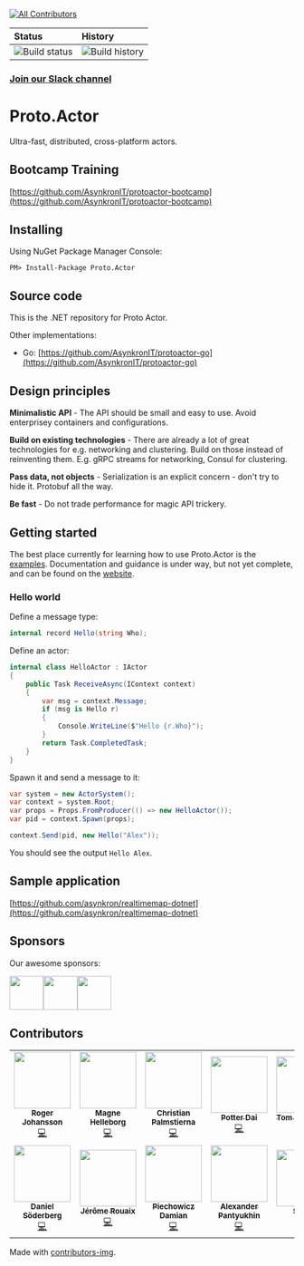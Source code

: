 <!-- ALL-CONTRIBUTORS-BADGE:START - Do not remove or modify this section -->
[![All Contributors](https://img.shields.io/badge/all_contributors-12-orange.svg?style=flat-square)](#contributors-)
<!-- ALL-CONTRIBUTORS-BADGE:END -->
| Status | History |
| :---   | :---    |
| ![Build status](https://ci.appveyor.com/api/projects/status/cmpnw19ur8j25xn4/branch/master?svg=true)|![Build history](https://buildstats.info/github/chart/asynkron/protoactor-dotnet)|


### [Join our Slack channel](https://join.slack.com/t/asynkron/shared_invite/zt-ko824601-yGN1d3GHF9jzZX2VtONodQ)

# Proto.Actor

Ultra-fast, distributed, cross-platform actors.

## Bootcamp Training

[https://github.com/AsynkronIT/protoactor-bootcamp](https://github.com/AsynkronIT/protoactor-bootcamp)

## Installing

Using NuGet Package Manager Console:

`PM> Install-Package Proto.Actor`

## Source code

This is the .NET repository for Proto Actor.

Other implementations:

- Go: [https://github.com/AsynkronIT/protoactor-go](https://github.com/AsynkronIT/protoactor-go)

## Design principles

**Minimalistic API** - The API should be small and easy to use. Avoid enterprisey containers and configurations.

**Build on existing technologies** - There are already a lot of great technologies for e.g. networking and clustering. Build on those instead of reinventing them. E.g. gRPC streams for networking, Consul for clustering.

**Pass data, not objects** - Serialization is an explicit concern - don't try to hide it. Protobuf all the way.

**Be fast** - Do not trade performance for magic API trickery.

## Getting started

The best place currently for learning how to use Proto.Actor is the [examples](https://github.com/AsynkronIT/protoactor-dotnet/tree/dev/examples). Documentation and guidance is under way, but not yet complete, and can be found on the [website](https://proto.actor/docs/).

### Hello world

Define a message type:

```csharp
internal record Hello(string Who);
```

Define an actor:

```csharp
internal class HelloActor : IActor
{
    public Task ReceiveAsync(IContext context)
    {
        var msg = context.Message;
        if (msg is Hello r)
        {
            Console.WriteLine($"Hello {r.Who}");
        }
        return Task.CompletedTask;
    }
}
```

Spawn it and send a message to it:

```csharp
var system = new ActorSystem();
var context = system.Root;
var props = Props.FromProducer(() => new HelloActor());
var pid = context.Spawn(props);

context.Send(pid, new Hello("Alex"));
```

You should see the output `Hello Alex`.

## Sample application

[https://github.com/asynkron/realtimemap-dotnet](https://github.com/asynkron/realtimemap-dotnet)

## Sponsors
Our awesome sponsors:

<!-- sponsors --><a href="https://github.com/jhston02"><img src="https://github.com/jhston02.png" width="60px" alt="" /></a><a href="https://github.com/schafer14"><img src="https://github.com/schafer14.png" width="60px" alt="" /></a><a href="https://github.com/nbokovoy"><img src="https://github.com/nbokovoy.png" width="60px" alt="" /></a><!-- sponsors -->

## Contributors

<a href="https://github.com/AsynkronIT/protoactor-dotnet/graphs/contributors">
<!-- ALL-CONTRIBUTORS-LIST:START - Do not remove or modify this section -->
<!-- prettier-ignore-start -->
<!-- markdownlint-disable -->
<table>
  <tr>
    <td align="center"><a href="http://asynkron.se"><img src="https://avatars.githubusercontent.com/u/647031?v=4?s=100" width="100px;" alt=""/><br /><sub><b>Roger Johansson</b></sub></a><br /><a href="https://github.com/asynkron/protoactor-dotnet/commits?author=rogeralsing" title="Code">💻</a></td>
    <td align="center"><a href="https://github.com/mhelleborg"><img src="https://avatars.githubusercontent.com/u/13994978?v=4?s=100" width="100px;" alt=""/><br /><sub><b>Magne Helleborg</b></sub></a><br /><a href="https://github.com/asynkron/protoactor-dotnet/commits?author=mhelleborg" title="Code">💻</a></td>
    <td align="center"><a href="https://github.com/cpx86"><img src="https://avatars.githubusercontent.com/u/209890?v=4?s=100" width="100px;" alt=""/><br /><sub><b>Christian Palmstierna</b></sub></a><br /><a href="https://github.com/asynkron/protoactor-dotnet/commits?author=cpx86" title="Code">💻</a></td>
    <td align="center"><a href="https://github.com/potterdai"><img src="https://avatars.githubusercontent.com/u/3758951?v=4?s=100" width="100px;" alt=""/><br /><sub><b>Potter Dai</b></sub></a><br /><a href="https://github.com/asynkron/protoactor-dotnet/commits?author=potterdai" title="Code">💻</a></td>
    <td align="center"><a href="https://github.com/tomliversidge"><img src="https://avatars.githubusercontent.com/u/1437372?v=4?s=100" width="100px;" alt=""/><br /><sub><b>Tom Liversidge</b></sub></a><br /><a href="https://github.com/asynkron/protoactor-dotnet/commits?author=tomliversidge" title="Code">💻</a></td>
    <td align="center"><a href="http://www.zimarev.com"><img src="https://avatars.githubusercontent.com/u/2821205?v=4?s=100" width="100px;" alt=""/><br /><sub><b>Alexey Zimarev</b></sub></a><br /><a href="https://github.com/asynkron/protoactor-dotnet/commits?author=alexeyzimarev" title="Code">💻</a></td>
    <td align="center"><a href="https://github.com/adamhathcock"><img src="https://avatars.githubusercontent.com/u/527620?v=4?s=100" width="100px;" alt=""/><br /><sub><b>Adam Hathcock</b></sub></a><br /><a href="https://github.com/asynkron/protoactor-dotnet/commits?author=adamhathcock" title="Code">💻</a></td>
  </tr>
  <tr>
    <td align="center"><a href="http://www.kompilera.se/"><img src="https://avatars.githubusercontent.com/u/5316125?v=4?s=100" width="100px;" alt=""/><br /><sub><b>Daniel Söderberg</b></sub></a><br /><a href="https://github.com/asynkron/protoactor-dotnet/commits?author=raskolnikoov" title="Code">💻</a></td>
    <td align="center"><a href="https://www.eventuallyconsultant.com"><img src="https://avatars.githubusercontent.com/u/2705498?v=4?s=100" width="100px;" alt=""/><br /><sub><b>Jérôme Rouaix</b></sub></a><br /><a href="https://github.com/asynkron/protoactor-dotnet/commits?author=jrouaix" title="Code">💻</a></td>
    <td align="center"><a href="https://github.com/Damian-P"><img src="https://avatars.githubusercontent.com/u/1333962?v=4?s=100" width="100px;" alt=""/><br /><sub><b>Piechowicz Damian</b></sub></a><br /><a href="https://github.com/asynkron/protoactor-dotnet/commits?author=Damian-P" title="Code">💻</a></td>
    <td align="center"><a href="https://github.com/alexpantyukhin"><img src="https://avatars.githubusercontent.com/u/6513121?v=4?s=100" width="100px;" alt=""/><br /><sub><b>Alexander Pantyukhin</b></sub></a><br /><a href="https://github.com/asynkron/protoactor-dotnet/commits?author=alexpantyukhin" title="Code">💻</a></td>
    <td align="center"><a href="http://www.lighthouselogic.com/"><img src="https://avatars.githubusercontent.com/u/1631623?v=4?s=100" width="100px;" alt=""/><br /><sub><b>Sudsy</b></sub></a><br /><a href="https://github.com/asynkron/protoactor-dotnet/commits?author=sudsy" title="Code">💻</a></td>
  </tr>
</table>

<!-- markdownlint-restore -->
<!-- prettier-ignore-end -->

<!-- ALL-CONTRIBUTORS-LIST:END -->
</a>

Made with [contributors-img](https://contributors-img.firebaseapp.com).
